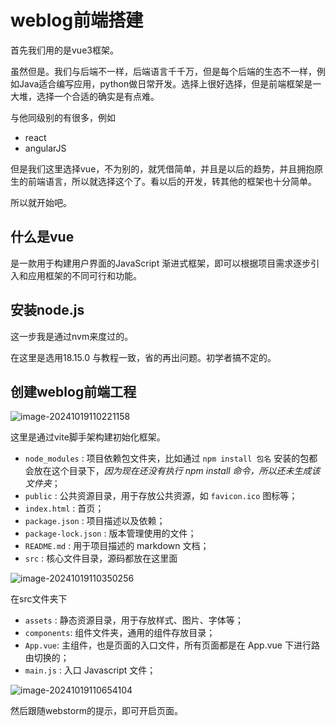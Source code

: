# weblog前端搭建

首先我们用的是vue3框架。

虽然但是。我们与后端不一样，后端语言千千万，但是每个后端的生态不一样，例如Java适合编写应用，python做日常开发。选择上很好选择，但是前端框架是一大堆，选择一个合适的确实是有点难。

与他同级别的有很多，例如

* react
* angularJS

但是我们这里选择vue，不为别的，就凭借简单，并且是以后的趋势，并且拥抱原生的前端语言，所以就选择这个了。看以后的开发，转其他的框架也十分简单。

所以就开始吧。

## 什么是vue

是一款用于构建用户界面的JavaScript 渐进式框架，即可以根据项目需求逐步引入和应用框架的不同可行和功能。

## 安装node.js

这一步我是通过nvm来度过的。

在这里是选用18.15.0 与教程一致，省的再出问题。初学者搞不定的。

## 创建weblog前端工程

![image-20241019110221158](https://cdn.jsdelivr.net/gh/Mirror18/imgage@main//202410191102308.png)

这里是通过vite脚手架构建初始化框架。

- `node_modules` : 项目依赖包文件夹，比如通过 `npm install 包名` 安装的包都会放在这个目录下，*因为现在还没有执行 npm install 命令，所以还未生成该文件夹*；
- `public` : 公共资源目录，用于存放公共资源，如 `favicon.ico` 图标等；
- `index.html` : 首页；
- `package.json` : 项目描述以及依赖；
- `package-lock.json` : 版本管理使用的文件；
- `README.md` : 用于项目描述的 markdown 文档；
- `src` : 核心文件目录，源码都放在这里面

![image-20241019110350256](https://cdn.jsdelivr.net/gh/Mirror18/imgage@main//202410191103344.png)

在src文件夹下

- `assets` : 静态资源目录，用于存放样式、图片、字体等；
- `components`: 组件文件夹，通用的组件存放目录；
- `App.vue`: 主组件，也是页面的入口文件，所有页面都是在 App.vue 下进行路由切换的；
- `main.js` : 入口 Javascript 文件；



![image-20241019110654104](https://cdn.jsdelivr.net/gh/Mirror18/imgage@main//202410191106170.png)

然后跟随webstorm的提示，即可开启页面。

